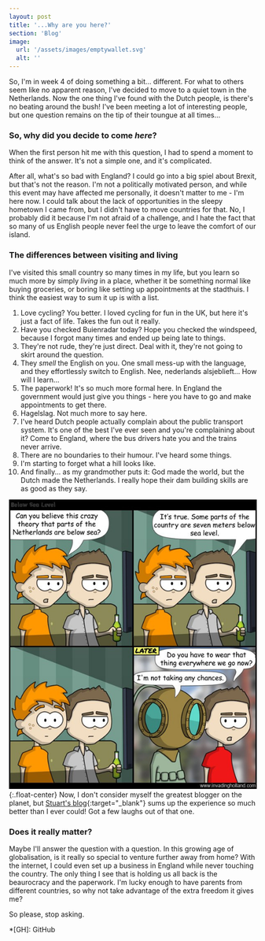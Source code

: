 ```yaml
---
layout: post
title: '...Why are you here?'
section: 'Blog'
image: 
  url: '/assets/images/emptywallet.svg'
  alt: ''
---
```






So, I'm in week 4 of doing something a bit... different. For what to others seem like no apparent reason, I've decided to move to a quiet town in the Netherlands. Now the one thing I've found with the Dutch people, is there's no beating around the bush! I've been meeting a lot of interesting people, but one question remains on the tip of their toungue at all times...<!--more-->

### So, why did you decide to come _here_?
When the first person hit me with this question, I had to spend a moment to think of the answer. It's not a simple one, and it's complicated.

After all, what's so bad with England? I could go into a big spiel about Brexit, but that's not the reason. I'm not a politically motivated person, and while this event may have affected me personally, it doesn't matter to me - I'm here now. I could talk about the lack of opportunities in the sleepy hometown I came from, but I didn't have to move countries for that. No, I probably did it because I'm not afraid of a challenge, and I hate the fact that so many of us English people never feel the urge to leave the comfort of our island.

### The differences between visiting and living
I've visited this small country so many times in my life, but you learn so much more by simply _living_ in a place, whether it be something normal like buying groceries, or boring like setting up appointments at the stadthuis. I think the easiest way to sum it up is with a list.

1. Love cycling? You better. I loved cycling for fun in the UK, but here it's just a fact of life. Takes the fun out it really.
2. Have you checked Buienradar today? Hope you checked the windspeed, because I forgot many times and ended up being late to things.
3. They're not rude, they're just direct. Deal with it, they're not going to skirt around the question.
4. They _smell_ the English on you. One small mess-up with the language, and they effortlessly switch to English. Nee, nederlands alsjeblieft... How will I learn...
5. The paperwork! It's so much more formal here. In England the government would just give you things - here you have to go and make appointments to get there.
6. Hagelslag. Not much more to say here.
7. I've heard Dutch people actually complain about the public transport system. It's one of the best I've ever seen and you're complaining about it? Come to England, where the bus drivers hate you and the trains never arrive.
8. There are no boundaries to their humour. I've heard some things.
9. I'm starting to forget what a hill looks like.
10. And finally... as my grandmother puts it: God made the world, but the Dutch made the Netherlands. I really hope their dam building skills are as good as they say.

![Below Sea Level](/assets/images/belowsealevel.jpg){:.float-center}
Now, I don't consider myself the greatest blogger on the planet, but [Stuart's blog](http://www.invadingholland.com/){:target="_blank"} sums up the experience so much better than I ever could! Got a few laughs out of that one.

### Does it really matter?
Maybe I'll answer the question with a question. In this growing age of globalisation, is it really so special to venture further away from home? With the internet, I could even set up a business in England while never touching the country. The only thing I see that is holding us all back is the beaurocracy and the paperwork. I'm lucky enough to have parents from different countries, so why not take advantage of the extra freedom it gives me?

So please, stop asking.



*[GH]: GitHub
